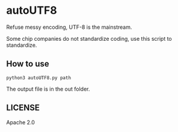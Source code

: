# autoUTF8

Refuse messy encoding, UTF-8 is the mainstream.

Some chip companies do not standardize coding, use this script to standardize.

## How to use

```shell
python3 autoUTF8.py path
```
The output file is in the out folder.

## LICENSE
Apache 2.0
